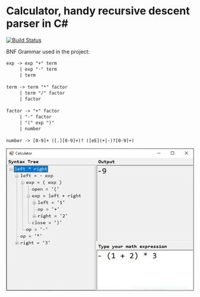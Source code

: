 Calculator, handy recursive descent parser in C#
=====

[![Build Status](https://travis-ci.org/damphat/Calculator.svg?branch=master)](https://travis-ci.org/damphat/Calculator)


BNF Grammar used in the project:

    exp -> exp "+" term
         | exp "-" term
         | term

    term -> term "*" factor
         | term "/" factor
         | factor

    factor -> "+" factor
         | "-" factor
         | "(" exp ")"
         | number

    number -> [0-9]+ ([.][0-9]+)? ([eE](+|-)?[0-9]+)


![alt](screenshot.jpg)
